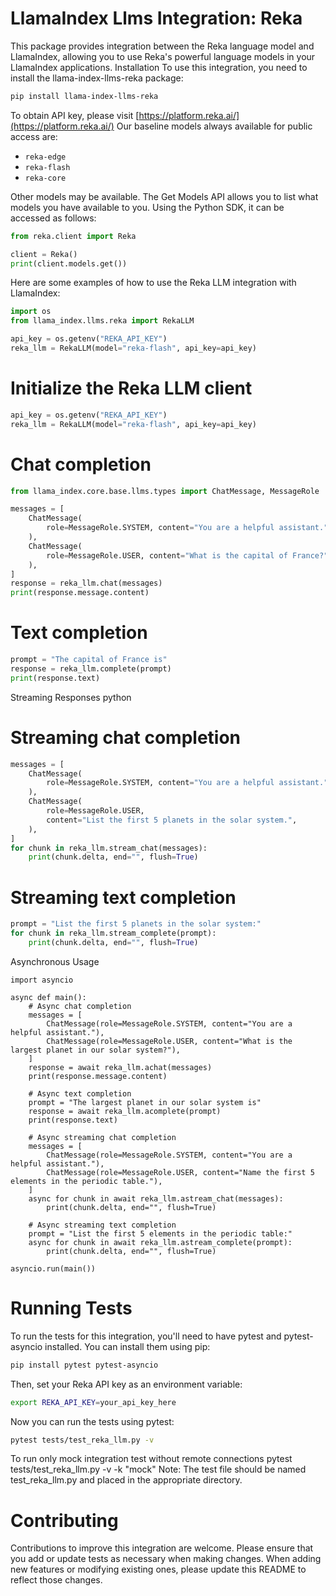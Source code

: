 # LlamaIndex Llms Integration: Reka

This package provides integration between the Reka language model and LlamaIndex, allowing you to use Reka's powerful language models in your LlamaIndex applications.
Installation
To use this integration, you need to install the llama-index-llms-reka package:

```bash
pip install llama-index-llms-reka
```

To obtain API key, please visit [https://platform.reka.ai/](https://platform.reka.ai/)
Our baseline models always available for public access are:

- `reka-edge`
- `reka-flash`
- `reka-core`

Other models may be available. The Get Models API allows you to list what models you have available to you. Using the Python SDK, it can be accessed as follows:

```python
from reka.client import Reka

client = Reka()
print(client.models.get())
```

Here are some examples of how to use the Reka LLM integration with LlamaIndex:

```python
import os
from llama_index.llms.reka import RekaLLM

api_key = os.getenv("REKA_API_KEY")
reka_llm = RekaLLM(model="reka-flash", api_key=api_key)
```

# Initialize the Reka LLM client

```python
api_key = os.getenv("REKA_API_KEY")
reka_llm = RekaLLM(model="reka-flash", api_key=api_key)
```

# Chat completion

```python
from llama_index.core.base.llms.types import ChatMessage, MessageRole

messages = [
    ChatMessage(
        role=MessageRole.SYSTEM, content="You are a helpful assistant."
    ),
    ChatMessage(
        role=MessageRole.USER, content="What is the capital of France?"
    ),
]
response = reka_llm.chat(messages)
print(response.message.content)
```

# Text completion

```python
prompt = "The capital of France is"
response = reka_llm.complete(prompt)
print(response.text)
```

Streaming Responses
python

# Streaming chat completion

```python
messages = [
    ChatMessage(
        role=MessageRole.SYSTEM, content="You are a helpful assistant."
    ),
    ChatMessage(
        role=MessageRole.USER,
        content="List the first 5 planets in the solar system.",
    ),
]
for chunk in reka_llm.stream_chat(messages):
    print(chunk.delta, end="", flush=True)
```

# Streaming text completion

```python
prompt = "List the first 5 planets in the solar system:"
for chunk in reka_llm.stream_complete(prompt):
    print(chunk.delta, end="", flush=True)
```

Asynchronous Usage

```
import asyncio

async def main():
    # Async chat completion
    messages = [
        ChatMessage(role=MessageRole.SYSTEM, content="You are a helpful assistant."),
        ChatMessage(role=MessageRole.USER, content="What is the largest planet in our solar system?"),
    ]
    response = await reka_llm.achat(messages)
    print(response.message.content)

    # Async text completion
    prompt = "The largest planet in our solar system is"
    response = await reka_llm.acomplete(prompt)
    print(response.text)

    # Async streaming chat completion
    messages = [
        ChatMessage(role=MessageRole.SYSTEM, content="You are a helpful assistant."),
        ChatMessage(role=MessageRole.USER, content="Name the first 5 elements in the periodic table."),
    ]
    async for chunk in await reka_llm.astream_chat(messages):
        print(chunk.delta, end="", flush=True)

    # Async streaming text completion
    prompt = "List the first 5 elements in the periodic table:"
    async for chunk in await reka_llm.astream_complete(prompt):
        print(chunk.delta, end="", flush=True)

asyncio.run(main())
```

# Running Tests

To run the tests for this integration, you'll need to have pytest and pytest-asyncio installed. You can install them using pip:

```bash
pip install pytest pytest-asyncio
```

Then, set your Reka API key as an environment variable:

```bash
export REKA_API_KEY=your_api_key_here
```

Now you can run the tests using pytest:

```bash
pytest tests/test_reka_llm.py -v
```

To run only mock integration test without remote connections
pytest tests/test_reka_llm.py -v -k "mock"
Note: The test file should be named test_reka_llm.py and placed in the appropriate directory.

# Contributing

Contributions to improve this integration are welcome. Please ensure that you add or update tests as necessary when making changes.
When adding new features or modifying existing ones, please update this README to reflect those changes.
